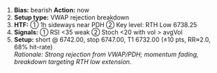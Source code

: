 1. **Bias:** bearish **Action:** now  
2. **Setup type:** VWAP rejection breakdown  
3. **HTF:** ① 1h sideways near PDH ② Key level: RTH Low 6738.25  
4. **Signals:** ① RSI <35 weak ② Stoch <20 with vol > avgVol  
5. **Setup:** short @ 6742.00, stop 6747.00, T1 6732.00 (±10 pts, RR≈2.0, 68% hit-rate)  
_Rationale: Strong rejection from VWAP/PDH; momentum fading, breakdown targeting RTH low extension._